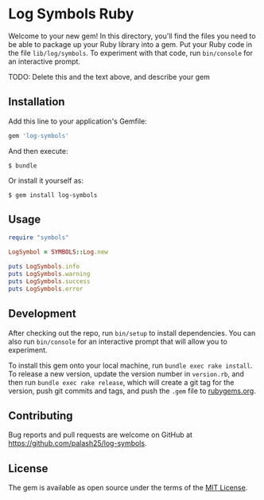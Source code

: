 # Log Symbols Ruby

Welcome to your new gem! In this directory, you'll find the files you need to be able to package up your Ruby library into a gem. Put your Ruby code in the file `lib/log/symbols`. To experiment with that code, run `bin/console` for an interactive prompt.

TODO: Delete this and the text above, and describe your gem

## Installation

Add this line to your application's Gemfile:

```ruby
gem 'log-symbols'
```

And then execute:

    $ bundle

Or install it yourself as:

    $ gem install log-symbols

## Usage

```ruby
require "symbols"

LogSymbol = SYMBOLS::Log.new

puts LogSymbols.info
puts LogSymbols.warning
puts LogSymbols.success
puts LogSymbols.error
```

## Development

After checking out the repo, run `bin/setup` to install dependencies. You can also run `bin/console` for an interactive prompt that will allow you to experiment.

To install this gem onto your local machine, run `bundle exec rake install`. To release a new version, update the version number in `version.rb`, and then run `bundle exec rake release`, which will create a git tag for the version, push git commits and tags, and push the `.gem` file to [rubygems.org](https://rubygems.org).

## Contributing

Bug reports and pull requests are welcome on GitHub at https://github.com/palash25/log-symbols.

## License

The gem is available as open source under the terms of the [MIT License](https://opensource.org/licenses/MIT).
